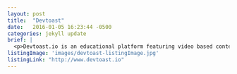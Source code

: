 ```yaml
---
layout: post
title:  "Devtoast"
date:   2016-01-05 16:23:44 -0500
categories: jekyll update
brief: |
  <p>Devtoast.io is an educational platform featuring video based content released weekly focusing on tools, best practices, tricks, and tips related to development.</p>
listingImage: 'images/devtoast-listingImage.jpg'
listingLink: "http://www.devtoast.io"
---
```

